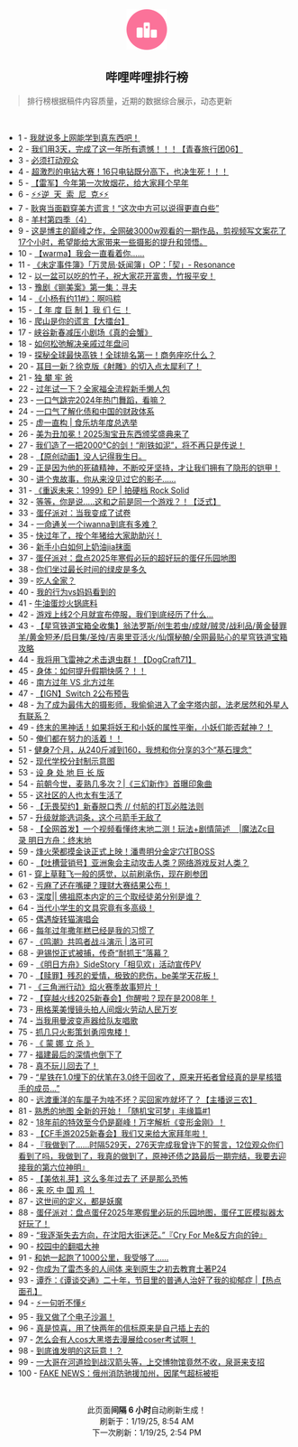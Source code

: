 <div align="center">
    <img src="./assets/icon_rank.png" alt="logo" />
    <h2>哔哩哔哩排行榜</h>
</div>

> 排行榜根据稿件内容质量，近期的数据综合展示，动态更新

<br />

<ul><li><span>1 - <a href=https://www.bilibili.com/BV1SAwGejEeo target=_blank>我就说多上网能学到真东西吧！</a></span></li><li><span>2 - <a href=https://www.bilibili.com/BV1KvwVe5Ejm target=_blank>我们用3天，完成了这一年所有遗憾！！！【青春旅行团06】</a></span></li><li><span>3 - <a href=https://www.bilibili.com/BV1tvwPepE86 target=_blank>必须打动观众</a></span></li><li><span>4 - <a href=https://www.bilibili.com/BV1UPcBemEpd target=_blank>超激烈的电钻大赛！16只电钻既分高下，也决生死！！！</a></span></li><li><span>5 - <a href=https://www.bilibili.com/BV1xQcBe1Ews target=_blank>【雷军】今年第一次放烟花，给大家拜个早年</a></span></li><li><span>6 - <a href=https://www.bilibili.com/BV1H1wVeqEtu target=_blank>⚡️⚡️逆&nbsp;&nbsp;天&nbsp;&nbsp;索&nbsp;&nbsp;尼&nbsp;&nbsp;克⚡️⚡️</a></span></li><li><span>7 - <a href=https://www.bilibili.com/BV1JBcdeEEHU target=_blank>耿爽当面戳穿美方谎言！“这次中方可以说得更直白些”</a></span></li><li><span>8 - <a href=https://www.bilibili.com/BV12NceehEFn target=_blank>羊村第四季（4）</a></span></li><li><span>9 - <a href=https://www.bilibili.com/BV19PcderEUv target=_blank>这是博主的巅峰之作，全网破3000w观看的一期作品，剪视频写文案花了17个小时，希望能给大家带来一些摄影的提升和领悟。</a></span></li><li><span>10 - <a href=https://www.bilibili.com/BV177wLeeENe target=_blank>【warma】我会一直看着你……</a></span></li><li><span>11 - <a href=https://www.bilibili.com/BV1ZtwgeHE5F target=_blank>《未定事件簿》「万灵局·妖闻簿」OP：「契」-&nbsp;Resonance</a></span></li><li><span>12 - <a href=https://www.bilibili.com/BV1N7w5e1EkC target=_blank>以一盆可以吃的竹子，祝大家花开富贵，竹报平安！</a></span></li><li><span>13 - <a href=https://www.bilibili.com/BV1MYwVe1EL1 target=_blank>豫剧《铡美案》第一集：寻夫</a></span></li><li><span>14 - <a href=https://www.bilibili.com/BV1QPw5eWEjU target=_blank>《小杨有约11#》：啊吗粽</a></span></li><li><span>15 - <a href=https://www.bilibili.com/BV1B8w5eiESz target=_blank>【&nbsp;年&nbsp;度&nbsp;巨&nbsp;制&nbsp;】我&nbsp;们&nbsp;仨&nbsp;！</a></span></li><li><span>16 - <a href=https://www.bilibili.com/BV1CfwceuEpG target=_blank>爬山是你的谎言【大擂台】</a></span></li><li><span>17 - <a href=https://www.bilibili.com/BV149wGeGEpR target=_blank>峡谷新春减压小剧场《真的会蟹》</a></span></li><li><span>18 - <a href=https://www.bilibili.com/BV1NvwVe5E36 target=_blank>如何松弛解决亲戚过年盘问</a></span></li><li><span>19 - <a href=https://www.bilibili.com/BV1xpcdebECB target=_blank>探秘全球最快高铁！全球排名第一！商务座吃什么？</a></span></li><li><span>20 - <a href=https://www.bilibili.com/BV13xczepEAn target=_blank>耳目一新？徐克版《射雕》的切入点太犀利了！</a></span></li><li><span>21 - <a href=https://www.bilibili.com/BV1ztwGeFE9v target=_blank>独&nbsp;攀&nbsp;牢&nbsp;爸</a></span></li><li><span>22 - <a href=https://www.bilibili.com/BV1SrcieyEH4 target=_blank>过年试一下？全家福全流程新手懒人包</a></span></li><li><span>23 - <a href=https://www.bilibili.com/BV1Ziw5eaEKN target=_blank>一口气跳完2024年热门舞蹈，看嘛？</a></span></li><li><span>24 - <a href=https://www.bilibili.com/BV1CcwVeqEHE target=_blank>一口气了解化债和中国的财政体系</a></span></li><li><span>25 - <a href=https://www.bilibili.com/BV1xNcieMEdB target=_blank>虚一直构&nbsp;|&nbsp;食乐坊年度总选举</a></span></li><li><span>26 - <a href=https://www.bilibili.com/BV1zscBePENt target=_blank>美为丑加冕！2025淘宝丑东西颁奖盛典来了</a></span></li><li><span>27 - <a href=https://www.bilibili.com/BV1ztcBewENH target=_blank>我们造了一把2000°C的剑！“削铁如泥”，将不再只是传说！</a></span></li><li><span>28 - <a href=https://www.bilibili.com/BV1q1wneSEaw target=_blank>【原创动画】没人记得我生日。</a></span></li><li><span>29 - <a href=https://www.bilibili.com/BV15PwjeAEtF target=_blank>正是因为他的死磕精神，不断咬牙坚持，才让我们拥有了隐形的铠甲！</a></span></li><li><span>30 - <a href=https://www.bilibili.com/BV11ucieiEcg target=_blank>讲个鬼故事，你从来没见过它的影子......</a></span></li><li><span>31 - <a href=https://www.bilibili.com/BV1Vow3eHErh target=_blank>《重返未来：1999》EP&nbsp;|&nbsp;拍硬档&nbsp;Rock&nbsp;Solid</a></span></li><li><span>32 - <a href=https://www.bilibili.com/BV1sZw5e7EBZ target=_blank>等等，你是说.....这和之前是同一个游戏？！【泛式】</a></span></li><li><span>33 - <a href=https://www.bilibili.com/BV153wue5EMU target=_blank>蛋仔派对：当我变成了试卷</a></span></li><li><span>34 - <a href=https://www.bilibili.com/BV1p5cfeaEia target=_blank>一命通关一个iwanna到底有多难？</a></span></li><li><span>35 - <a href=https://www.bilibili.com/BV1mVc6eJEYx target=_blank>快过年了，按个年猪给大家助助兴！</a></span></li><li><span>36 - <a href=https://www.bilibili.com/BV1iBc6eAENW target=_blank>新手小白如何上奶油jia抹面</a></span></li><li><span>37 - <a href=https://www.bilibili.com/BV1i7caeyE5M target=_blank>蛋仔派对：盘点2025年寒假必玩的超好玩的蛋仔乐园地图</a></span></li><li><span>38 - <a href=https://www.bilibili.com/BV1zNwweNEvV target=_blank>你们坐过最长时间的绿皮是多久</a></span></li><li><span>39 - <a href=https://www.bilibili.com/BV17uczePEEP target=_blank>吃人全家？</a></span></li><li><span>40 - <a href=https://www.bilibili.com/BV1tXc6eXE3M target=_blank>我的行为vs妈妈看到的</a></span></li><li><span>41 - <a href=https://www.bilibili.com/BV1KvwVe5E73 target=_blank>牛油蛋炒火锅底料</a></span></li><li><span>42 - <a href=https://www.bilibili.com/BV1YTcdezEUQ target=_blank>游戏上线2个月就宣布停服，我们到底经历了什么...</a></span></li><li><span>43 - <a href=https://www.bilibili.com/BV16Wc6ekEoP target=_blank>【星穹铁道宝箱全收集】翁法罗斯/创生若虫/成就/贼灵/战利品/黄金替罪羊/黄金短矛/启目集/圣烛/吉奥里亚活火/仙馔秘酿/全网最贴心的星穹铁道宝箱攻略</a></span></li><li><span>44 - <a href=https://www.bilibili.com/BV1ZQwVeaEWz target=_blank>我将用飞雷神之术击退虫群！【DogCraft71】</a></span></li><li><span>45 - <a href=https://www.bilibili.com/BV12rcRe4EFR target=_blank>身体：如何提升假期快感？！！</a></span></li><li><span>46 - <a href=https://www.bilibili.com/BV1izw5e8EK9 target=_blank>南方过年&nbsp;VS&nbsp;北方过年</a></span></li><li><span>47 - <a href=https://www.bilibili.com/BV1dZwLeKEzG target=_blank>【IGN】Switch&nbsp;2公布预告</a></span></li><li><span>48 - <a href=https://www.bilibili.com/BV19DwEeBEDD target=_blank>为了成为最伟大的摄影师，我偷偷进入了金字塔内部，法老居然和外星人有联系？</a></span></li><li><span>49 - <a href=https://www.bilibili.com/BV1LWw7eMEjX target=_blank>终末的黑神话！如果将妖王和小妖的属性平衡，小妖们能否弑神？！</a></span></li><li><span>50 - <a href=https://www.bilibili.com/BV1wywVeMEUr target=_blank>俺们都在努力的活着！！</a></span></li><li><span>51 - <a href=https://www.bilibili.com/BV1G8coeCECp target=_blank>健身7个月，从240斤减到160，我想和你分享的3个“基石理念”</a></span></li><li><span>52 - <a href=https://www.bilibili.com/BV1ojcReCEqP target=_blank>现代学校分封制示意图</a></span></li><li><span>53 - <a href=https://www.bilibili.com/BV1bbwweUE8T target=_blank>设&nbsp;身&nbsp;处&nbsp;地&nbsp;巨&nbsp;长&nbsp;版</a></span></li><li><span>54 - <a href=https://www.bilibili.com/BV1oRczeaELM target=_blank>前朝今世，麦熟几多次？|《三幻新作》首曝印象曲</a></span></li><li><span>55 - <a href=https://www.bilibili.com/BV1ktwje1Ek9 target=_blank>这社区的人也太有生活了</a></span></li><li><span>56 - <a href=https://www.bilibili.com/BV1PmwJe8ESb target=_blank>【无畏契约】新春脱口秀&nbsp;//&nbsp;付航的打瓦必胜法则</a></span></li><li><span>57 - <a href=https://www.bilibili.com/BV1pyc8eEEN8 target=_blank>升级就能选词条，这个弓箭手无敌了</a></span></li><li><span>58 - <a href=https://www.bilibili.com/BV1QuwEeiESu target=_blank>【全网首发】一个视频看懂终末地二测！玩法+剧情简述&nbsp;&nbsp;&nbsp;&nbsp;|魔法Zc目录&nbsp;明日方舟：终末地</a></span></li><li><span>59 - <a href=https://www.bilibili.com/BV1mTwHevEU7 target=_blank>烽火荣都摸金诀正式上映！潘粤明分金定穴打BOSS</a></span></li><li><span>60 - <a href=https://www.bilibili.com/BV13Jcze4Eax target=_blank>【吐槽营销号】亚洲象会主动攻击人类？网络游戏反对人类？</a></span></li><li><span>61 - <a href=https://www.bilibili.com/BV1zuwVewEXs target=_blank>穿上草鞋飞一般的感觉，以前刷承伤，现在刷参团</a></span></li><li><span>62 - <a href=https://www.bilibili.com/BV1h1w5exE4P target=_blank>亏麻了还在嘴硬？理财大赛结果公布！</a></span></li><li><span>63 - <a href=https://www.bilibili.com/BV1VXcveEE4h target=_blank>深度||&nbsp;佛祖原本内定的三个取经徒弟分别是谁？</a></span></li><li><span>64 - <a href=https://www.bilibili.com/BV1UTwGeCEfA target=_blank>当代小学生的文具究竟有多高级！</a></span></li><li><span>65 - <a href=https://www.bilibili.com/BV1rwcteuEKA target=_blank>偶遇旋转猫演唱会</a></span></li><li><span>66 - <a href=https://www.bilibili.com/BV1snw5eCEt2 target=_blank>每年过年撒年糕已经是我的习惯了</a></span></li><li><span>67 - <a href=https://www.bilibili.com/BV1uhwLeREQh target=_blank>《鸣潮》共鸣者战斗演示&nbsp;|&nbsp;洛可可</a></span></li><li><span>68 - <a href=https://www.bilibili.com/BV1ArwVegEWk target=_blank>尹锡悦正式被捕，传奇“耐抓王”落幕？</a></span></li><li><span>69 - <a href=https://www.bilibili.com/BV1KowAeJEei target=_blank>《明日方舟》SideStory「相见欢」活动宣传PV</a></span></li><li><span>70 - <a href=https://www.bilibili.com/BV1bmwGejEai target=_blank>【赎罪】残忍的爱情，极致的悲伤，be美学天花板！</a></span></li><li><span>71 - <a href=https://www.bilibili.com/BV1c1czezEBW target=_blank>《三角洲行动》焰火赛季故事短片！</a></span></li><li><span>72 - <a href=https://www.bilibili.com/BV1uxwVenEfu target=_blank>【穿越火线2025新春会】你醒啦？现在是2008年！</a></span></li><li><span>73 - <a href=https://www.bilibili.com/BV1ijr6YUEfB target=_blank>用格莱美慢镜头拍人间烟火劳动人民万岁</a></span></li><li><span>74 - <a href=https://www.bilibili.com/BV1FmczeMEdV target=_blank>当我用曼波变声器给队友唱歌</a></span></li><li><span>75 - <a href=https://www.bilibili.com/BV1CQcoetEpp target=_blank>抓几只火影策划勇闯鬼楼！</a></span></li><li><span>76 - <a href=https://www.bilibili.com/BV1p6cteVEK7 target=_blank>《&nbsp;蒙&nbsp;娜&nbsp;立&nbsp;杀&nbsp;》</a></span></li><li><span>77 - <a href=https://www.bilibili.com/BV1mEwjeQEi3 target=_blank>福建最后的深情也倒下了</a></span></li><li><span>78 - <a href=https://www.bilibili.com/BV1gJwneBE3p target=_blank>真不玩儿回去了！</a></span></li><li><span>79 - <a href=https://www.bilibili.com/BV15hwgenE6h target=_blank>“星铁在1.0埋下的伏笔在3.0终于回收了，原来开拓者曾经真的是星核猎手的成员...”</a></span></li><li><span>80 - <a href=https://www.bilibili.com/BV1tXc6eXE9q target=_blank>远渡重洋的车厘子为啥不坏？买回家咋就坏了？【主播说三农】</a></span></li><li><span>81 - <a href=https://www.bilibili.com/BV1T8czeSEgv target=_blank>熟悉的地图&nbsp;全新的开始！「随机宝可梦」丰缘篇#1</a></span></li><li><span>82 - <a href=https://www.bilibili.com/BV19Gcve1Eh5 target=_blank>18年前的特效至今仍是巅峰！万字解析《变形金刚》！</a></span></li><li><span>83 - <a href=https://www.bilibili.com/BV1ZhcbeMEa3 target=_blank>【CF手游2025新春会】我们又来给大家拜年啦！</a></span></li><li><span>84 - <a href=https://www.bilibili.com/BV1jTwne2Ecm target=_blank>『我做到了……时隔529天，276天完成我曾许下的誓言，12位观众你们看到了吗，我做到了，我真的做到了，原神还债之路最后一期完结，我要去迎接我的第六位神明』</a></span></li><li><span>85 - <a href=https://www.bilibili.com/BV1L7wVedEL5 target=_blank>【美依礼芽】这么多年过去了&nbsp;还是那么恐怖</a></span></li><li><span>86 - <a href=https://www.bilibili.com/BV1DNw5eXEZM target=_blank>来&nbsp;吃&nbsp;中&nbsp;国&nbsp;鸡&nbsp;！</a></span></li><li><span>87 - <a href=https://www.bilibili.com/BV1UycBenEeU target=_blank>这世间的定义，都是妖魔</a></span></li><li><span>88 - <a href=https://www.bilibili.com/BV1E3wLeBEsQ target=_blank>蛋仔派对：盘点蛋仔2025年寒假里必玩的乐园地图，蛋仔工匠模拟器太好玩了！</a></span></li><li><span>89 - <a href=https://www.bilibili.com/BV1sXwgeNEAw target=_blank>“我逐渐失去方向，在沈阳大街迷茫。”『Cry&nbsp;For&nbsp;Me&amp;反方向的钟』</a></span></li><li><span>90 - <a href=https://www.bilibili.com/BV1xBwVeGEsh target=_blank>校园中的翻唱大神</a></span></li><li><span>91 - <a href=https://www.bilibili.com/BV1powgeaE3F target=_blank>和她一起跑了1000公里，我受够了……</a></span></li><li><span>92 - <a href=https://www.bilibili.com/BV1rEcie8EK6 target=_blank>你成为了雷杰多的人间体&nbsp;来到原生之初去教育土著P24</a></span></li><li><span>93 - <a href=https://www.bilibili.com/BV1W2caeREyH target=_blank>谭乔：《谭谈交通》二十年，节目里的普通人治好了我的抑郁症&nbsp;|【热点面孔】</a></span></li><li><span>94 - <a href=https://www.bilibili.com/BV1LjczebE7c target=_blank>⚡一句听不懂⚡</a></span></li><li><span>95 - <a href=https://www.bilibili.com/BV1Apw5eGETm target=_blank>我又做了个电子沙漏！</a></span></li><li><span>96 - <a href=https://www.bilibili.com/BV1Rzw5e8EYS target=_blank>真是惊喜，用了快两年的信标原来是自己插上去的</a></span></li><li><span>97 - <a href=https://www.bilibili.com/BV1R4ceejEE1 target=_blank>怎么会有人cos大黑塔去漫展给coser考试啊！</a></span></li><li><span>98 - <a href=https://www.bilibili.com/BV17PwneUE5W target=_blank>到底谁发明的这玩意！？</a></span></li><li><span>99 - <a href=https://www.bilibili.com/BV1UVw5e7EJA target=_blank>一大哥在河道捡到战汉箭头等，上交博物馆竟然不收，泉哥来支招</a></span></li><li><span>100 - <a href=https://www.bilibili.com/BV14JcdehEL9 target=_blank>FAKE&nbsp;NEWS：俄州消防驰援加州，因尾气超标被拒</a></span></li></ul>

<br />

<p align=center>此页面<strong>间隔 6 小时</strong>自动刷新生成！<br>刷新于：1/19/25, 8:54 AM<br>下一次刷新：1/19/25, 2:54 PM</p>
